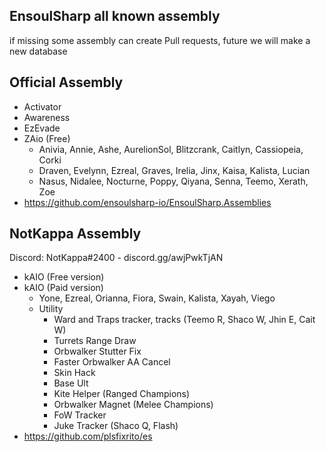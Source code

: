 ## EnsoulSharp all known assembly
if missing some assembly can create Pull requests, future we will make a new database

## Official Assembly

* Activator
* Awareness
* EzEvade
* ZAio (Free)
    * Anivia, Annie, Ashe, AurelionSol, Blitzcrank, Caitlyn, Cassiopeia, Corki
    * Draven, Evelynn, Ezreal, Graves, Irelia, Jinx, Kaisa, Kalista, Lucian
    * Nasus, Nidalee, Nocturne, Poppy, Qiyana, Senna, Teemo, Xerath, Zoe
* https://github.com/ensoulsharp-io/EnsoulSharp.Assemblies

## NotKappa Assembly
Discord: NotKappa#2400 - discord.gg/awjPwkTjAN

* kAIO (Free version)
* kAIO (Paid version)
    * Yone, Ezreal, Orianna, Fiora, Swain, Kalista, Xayah, Viego
    * Utility
        * Ward and Traps tracker, tracks (Teemo R, Shaco W, Jhin E, Cait W)
        * Turrets Range Draw
        * Orbwalker Stutter Fix
        * Faster Orbwalker AA Cancel
        * Skin Hack
        * Base Ult
        * Kite Helper (Ranged Champions)
        * Orbwalker Magnet (Melee Champions)
        * FoW Tracker
        * Juke Tracker (Shaco Q, Flash)
* https://github.com/plsfixrito/es

